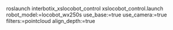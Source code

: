
roslaunch interbotix_xslocobot_control xslocobot_control.launch robot_model:=locobot_wx250s use_base:=true use_camera:=true filters:=pointcloud align_depth:=true
